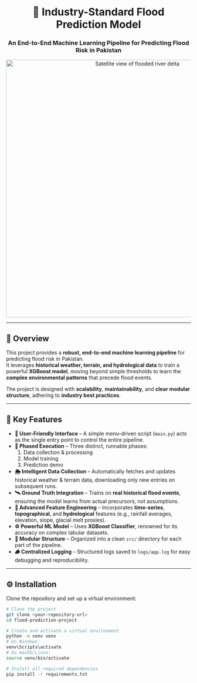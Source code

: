 <h1 align="center">🌊 Industry-Standard Flood Prediction Model</h1>
<h3 align="center">An End-to-End Machine Learning Pipeline for Predicting Flood Risk in Pakistan</h3>

<p align="center">
  <img src="https://upload.wikimedia.org/wikipedia/commons/2/29/2022_Pakistan_Floods_Satellite_Image.jpg" width="700" alt="Satellite view of flooded river delta">
</p>

---

## 📘 Overview
This project provides a **robust, end-to-end machine learning pipeline** for predicting flood risk in Pakistan.  
It leverages **historical weather, terrain, and hydrological data** to train a powerful **XGBoost model**, moving beyond simple thresholds to learn the **complex environmental patterns** that precede flood events.  

The project is designed with **scalability**, **maintainability**, and **clear modular structure**, adhering to **industry best practices**.

---

## 🚀 Key Features

- **🧭 User-Friendly Interface** – A simple menu-driven script (`main.py`) acts as the single entry point to control the entire pipeline.  
- **📑 Phased Execution** – Three distinct, runnable phases:  
  1. Data collection & processing  
  2. Model training  
  3. Prediction demo  
- **🌦 Intelligent Data Collection** – Automatically fetches and updates historical weather & terrain data, downloading only new entries on subsequent runs.  
- **🛰 Ground Truth Integration** – Trains on **real historical flood events**, ensuring the model learns from actual precursors, not assumptions.  
- **🧮 Advanced Feature Engineering** – Incorporates **time-series**, **topographical**, and **hydrological** features (e.g., rainfall averages, elevation, slope, glacial melt proxies).  
- **⚙️ Powerful ML Model** – Uses **XGBoost Classifier**, renowned for its accuracy on complex tabular datasets.  
- **📁 Modular Structure** – Organized into a clean `src/` directory for each part of the pipeline.  
- **🪵 Centralized Logging** – Structured logs saved to `logs/app.log` for easy debugging and reproducibility.  

---

## ⚙️ Installation

Clone the repository and set up a virtual environment:

```bash
# Clone the project
git clone <your-repository-url>
cd flood-prediction-project

# Create and activate a virtual environment
python -m venv venv
# On Windows:
venv\Scripts\activate
# On macOS/Linux:
source venv/bin/activate

# Install all required dependencies
pip install -r requirements.txt
